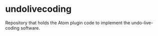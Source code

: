 # undolivecoding
Repository that holds the Atom plugin code to implement the undo-live-coding software.
